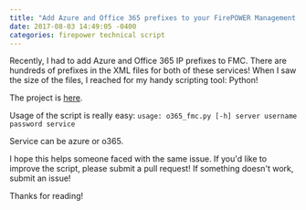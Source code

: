 ```yaml
---
title: "Add Azure and Office 365 prefixes to your FirePOWER Management Center"
date: 2017-08-03 14:49:05 -0400
categories: firepower technical script
---
```

Recently, I had to add Azure and Office 365 IP prefixes to FMC. There are hundreds of prefixes in the XML files for both of these services! When I saw the size of the files, I reached for my handy scripting tool: Python!

The project is [here](https://github.com/sambyers/o365_fmc).

Usage of the script is really easy: `usage: o365_fmc.py [-h] server username password service`

Service can be azure or o365.

I hope this helps someone faced with the same issue. If you'd like to improve the script, please submit a pull request! If something doesn't work, submit an issue!

Thanks for reading!